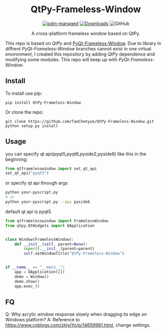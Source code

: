 <div align="center">

# QtPy-Frameless-Window

[![pdm-managed](https://img.shields.io/badge/pdm-managed-blueviolet)](https://pdm.fming.dev)
[![Downloads](https://static.pepy.tech/badge/qtpy-frameless-window)](https://pepy.tech/project/qtpy-frameless-window)
![GitHub](https://img.shields.io/github/license/TaoChenyue/Qtpy-Frameless-Window?style=plastic)

A cross-platform frameless window based on QtPy.

</div>

This repo is based on *QtPy* and [PyQt-Frameless-Window](https://github.com/zhiyiYo/PyQt-Frameless-Window). Due to library in diffrent *PyQt-Frameless-Window* branches cannot exist in one virtual environment, I created this repository by adding *QtPy* dependence and modifying some modules. This repo will keep up with *PyQt-Frameless-Window*.

## Install
To install use pip:
```shell
pip install QtPy-Frameless-Window
```
Or clone the repo:
```shell
git clone https://github.com/TaoChenyue/QtPy-Frameless-Window.git
python setup.py install
```

## Usage
you can specify qt api(pyqt5,pyqt6,pyside2,pyside6) like this in the beginning:

```python
from qtframelesswindow import set_qt_api
set_qt_api("pyqt5")
```
or specify qt api through args
```sh
python your-pyscript.py
# or 
python your-pyscript.py --api pyside6
```
default qt api is pyqt5.
```python
from qtframelesswindow import FramelessWindow
from qtpy.QtWidgets import QApplication


class Window(FramelessWindow):
    def __init__(self, parent=None):
        super().__init__(parent=parent)
        self.setWindowTitle("QtPy-Frameless-Window")


if __name__ == "__main__":
    app = QApplication([])
    demo = Window()
    demo.show()
    app.exec_()
```

## FQ
Q: Why acrylic window response slowly when dragging its edge on Windows platform?
A: Reference to https://www.cnblogs.com/zhiyiYo/p/14659981.html, change settings.